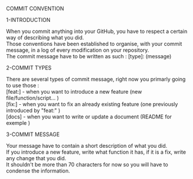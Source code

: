 COMMIT CONVENTION  
  

1-INTRODUCTION  
  
When you commit anything into your GitHub, you have to respect a certain way of describing what you did.  
Those conventions have been established to organise, with your commit message, in a log of every modification on your repository.  
The commit message have to be written as such : [type]: (message)
  
2-COMMIT TYPES  
  
There are several types of commit message, right now you primarly going to use those :  
        [feat:] - when you want to introduce a new feature (new file/function/script... )  
        [fix:] - when you want to fix an already existing feature (one previously introduced by "feat:" )  
        [docs] - when you want to write or update a document (README for exemple )  
  
3-COMMIT MESSAGE  
  
Your message have to contain a short description of what you did.  
If you introduce a new feature, write what function it has, if it is a fix, write any change that you did.  
It shouldn't be more than 70 characters for now so you will have to condense the information.  